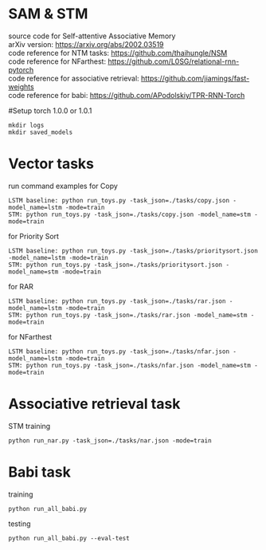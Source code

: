 # SAM & STM
source code for Self-attentive Associative Memory  
arXiv version: https://arxiv.org/abs/2002.03519  
code reference for NTM tasks: https://github.com/thaihungle/NSM  
code reference for NFarthest: https://github.com/L0SG/relational-rnn-pytorch    
code reference for associative retrieval: https://github.com/jiamings/fast-weights  
code reference for babi: https://github.com/APodolskiy/TPR-RNN-Torch

#Setup
torch 1.0.0 or 1.0.1
```
mkdir logs
mkdir saved_models
```

# Vector tasks
run command examples for Copy
``` 
LSTM baseline: python run_toys.py -task_json=./tasks/copy.json -model_name=lstm -mode=train
STM: python run_toys.py -task_json=./tasks/copy.json -model_name=stm -mode=train
```
for Priority Sort 
``` 
LSTM baseline: python run_toys.py -task_json=./tasks/prioritysort.json -model_name=lstm -mode=train
STM: python run_toys.py -task_json=./tasks/prioritysort.json -model_name=stm -mode=train
```
for RAR 
``` 
LSTM baseline: python run_toys.py -task_json=./tasks/rar.json -model_name=lstm -mode=train
STM: python run_toys.py -task_json=./tasks/rar.json -model_name=stm -mode=train
```
for NFarthest 
``` 
LSTM baseline: python run_toys.py -task_json=./tasks/nfar.json -model_name=lstm -mode=train
STM: python run_toys.py -task_json=./tasks/nfar.json -model_name=stm -mode=train
```

# Associative retrieval task
STM training  
``` 
python run_nar.py -task_json=./tasks/nar.json -mode=train
```

# Babi task
training
```
python run_all_babi.py 
```
testing
```
python run_all_babi.py --eval-test
```